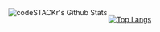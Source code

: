 
<img align="left" alt="codeSTACKr's Github Stats" src="https://github-readme-stats.vercel.app/api?username=codeSTACKr&show_icons=true&hide_border=true" />

[![Top Langs](https://github-readme-stats.vercel.app/api/top-langs/?username=mishrilal)](https://github.com/mishrilal/github-readme-stats)
